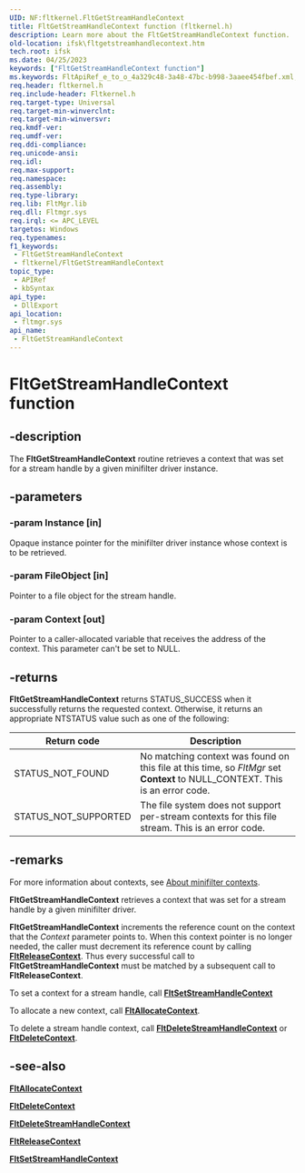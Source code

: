 ```yaml
---
UID: NF:fltkernel.FltGetStreamHandleContext
title: FltGetStreamHandleContext function (fltkernel.h)
description: Learn more about the FltGetStreamHandleContext function.
old-location: ifsk\fltgetstreamhandlecontext.htm
tech.root: ifsk
ms.date: 04/25/2023
keywords: ["FltGetStreamHandleContext function"]
ms.keywords: FltApiRef_e_to_o_4a329c48-3a48-47bc-b998-3aaee454fbef.xml, FltGetStreamHandleContext, FltGetStreamHandleContext routine [Installable File System Drivers], fltkernel/FltGetStreamHandleContext, ifsk.fltgetstreamhandlecontext
req.header: fltkernel.h
req.include-header: Fltkernel.h
req.target-type: Universal
req.target-min-winverclnt: 
req.target-min-winversvr: 
req.kmdf-ver: 
req.umdf-ver: 
req.ddi-compliance: 
req.unicode-ansi: 
req.idl: 
req.max-support: 
req.namespace: 
req.assembly: 
req.type-library: 
req.lib: FltMgr.lib
req.dll: Fltmgr.sys
req.irql: <= APC_LEVEL
targetos: Windows
req.typenames: 
f1_keywords:
 - FltGetStreamHandleContext
 - fltkernel/FltGetStreamHandleContext
topic_type:
 - APIRef
 - kbSyntax
api_type:
 - DllExport
api_location:
 - fltmgr.sys
api_name:
 - FltGetStreamHandleContext
---
```


# FltGetStreamHandleContext function

## -description

The **FltGetStreamHandleContext** routine retrieves a context that was set for a stream handle by a given minifilter driver instance.

## -parameters

### -param Instance [in]

Opaque instance pointer for the minifilter driver instance whose context is to be retrieved.

### -param FileObject [in]

Pointer to a file object for the stream handle.

### -param Context [out]

Pointer to a caller-allocated variable that receives the address of the context. This parameter can't be set to NULL.

## -returns

**FltGetStreamHandleContext** returns STATUS_SUCCESS when it successfully returns the requested context. Otherwise, it returns an appropriate NTSTATUS value such as one of the following:

| Return code | Description |
| ----------- | ----------- |
| STATUS_NOT_FOUND | No matching context was found on this file at this time, so *FltMgr* set **Context** to NULL_CONTEXT. This is an error code. |
| STATUS_NOT_SUPPORTED | The file system does not support per-stream contexts for this file stream. This is an error code. |

## -remarks

For more information about contexts, see [About minifilter contexts](/windows-hardware/drivers/ifs/managing-contexts-in-a-minifilter-driver).

**FltGetStreamHandleContext** retrieves a context that was set for a stream handle by a given minifilter driver.

**FltGetStreamHandleContext** increments the reference count on the context that the *Context* parameter points to. When this context pointer is no longer needed, the caller must decrement its reference count by calling [**FltReleaseContext**](nf-fltkernel-fltreleasecontext.md). Thus every successful call to **FltGetStreamHandleContext** must be matched by a subsequent call to **FltReleaseContext**.

To set a context for a stream handle, call [**FltSetStreamHandleContext**](nf-fltkernel-fltsetstreamhandlecontext.md)

To allocate a new context, call [**FltAllocateContext**](nf-fltkernel-fltallocatecontext.md).

To delete a stream handle context, call [**FltDeleteStreamHandleContext**](nf-fltkernel-fltdeletestreamhandlecontext.md) or [**FltDeleteContext**](nf-fltkernel-fltdeletecontext.md).

## -see-also

[**FltAllocateContext**](nf-fltkernel-fltallocatecontext.md)

[**FltDeleteContext**](nf-fltkernel-fltdeletecontext.md)

[**FltDeleteStreamHandleContext**](nf-fltkernel-fltdeletestreamhandlecontext.md)

[**FltReleaseContext**](nf-fltkernel-fltreleasecontext.md)

[**FltSetStreamHandleContext**](nf-fltkernel-fltsetstreamhandlecontext.md)
